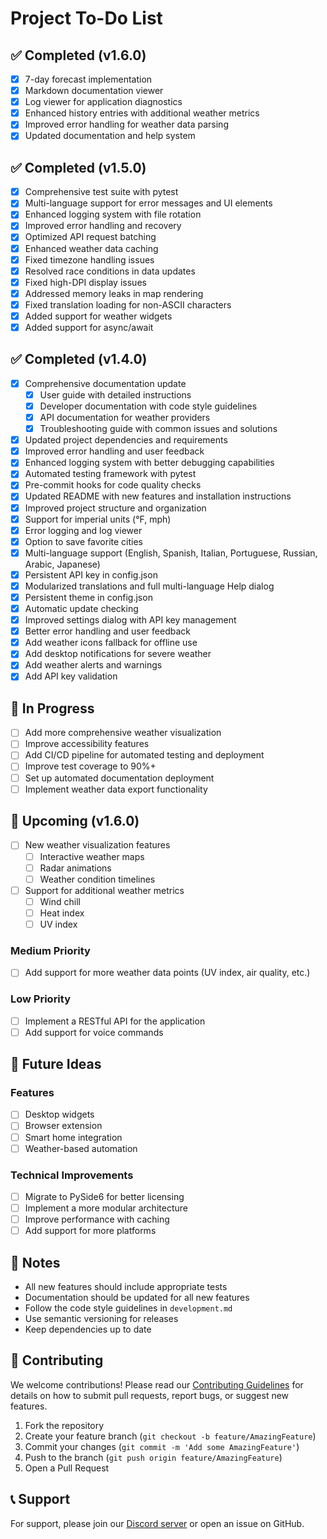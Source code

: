 # Project To-Do List

## ✅ Completed (v1.6.0)

- [x] 7-day forecast implementation
- [x] Markdown documentation viewer
- [x] Log viewer for application diagnostics
- [x] Enhanced history entries with additional weather metrics
- [x] Improved error handling for weather data parsing
- [x] Updated documentation and help system

## ✅ Completed (v1.5.0)

- [x] Comprehensive test suite with pytest
- [x] Multi-language support for error messages and UI elements
- [x] Enhanced logging system with file rotation
- [x] Improved error handling and recovery
- [x] Optimized API request batching
- [x] Enhanced weather data caching
- [x] Fixed timezone handling issues
- [x] Resolved race conditions in data updates
- [x] Fixed high-DPI display issues
- [x] Addressed memory leaks in map rendering
- [x] Fixed translation loading for non-ASCII characters
- [x] Added support for weather widgets
- [x] Added support for async/await

## ✅ Completed (v1.4.0)

- [x] Comprehensive documentation update
  - [x] User guide with detailed instructions
  - [x] Developer documentation with code style guidelines
  - [x] API documentation for weather providers
  - [x] Troubleshooting guide with common issues and solutions
- [x] Updated project dependencies and requirements
- [x] Improved error handling and user feedback
- [x] Enhanced logging system with better debugging capabilities
- [x] Automated testing framework with pytest
- [x] Pre-commit hooks for code quality checks
- [x] Updated README with new features and installation instructions
- [x] Improved project structure and organization
- [x] Support for imperial units (°F, mph)
- [x] Error logging and log viewer
- [x] Option to save favorite cities
- [x] Multi-language support (English, Spanish, Italian, Portuguese, Russian, Arabic, Japanese)
- [x] Persistent API key in config.json
- [x] Modularized translations and full multi-language Help dialog
- [x] Persistent theme in config.json
- [x] Automatic update checking
- [x] Improved settings dialog with API key management
- [x] Better error handling and user feedback
- [x] Add weather icons fallback for offline use
- [x] Add desktop notifications for severe weather
- [x] Add weather alerts and warnings
- [x] Add API key validation

## 🔄 In Progress

- [ ] Add more comprehensive weather visualization
- [ ] Improve accessibility features
- [ ] Add CI/CD pipeline for automated testing and deployment
- [ ] Improve test coverage to 90%+
- [ ] Set up automated documentation deployment
- [ ] Implement weather data export functionality

## 📅 Upcoming (v1.6.0)

- [ ] New weather visualization features
  - [ ] Interactive weather maps
  - [ ] Radar animations
  - [ ] Weather condition timelines
- [ ] Support for additional weather metrics
  - [ ] Wind chill
  - [ ] Heat index
  - [ ] UV index

### Medium Priority
- [ ] Add support for more weather data points (UV index, air quality, etc.)

### Low Priority
- [ ] Implement a RESTful API for the application
- [ ] Add support for voice commands

## 🔮 Future Ideas

### Features
- [ ] Desktop widgets
- [ ] Browser extension
- [ ] Smart home integration
- [ ] Weather-based automation

### Technical Improvements
- [ ] Migrate to PySide6 for better licensing
- [ ] Implement a more modular architecture
- [ ] Improve performance with caching
- [ ] Add support for more platforms

## 📝 Notes

- All new features should include appropriate tests
- Documentation should be updated for all new features
- Follow the code style guidelines in `development.md`
- Use semantic versioning for releases
- Keep dependencies up to date

## 🤝 Contributing

We welcome contributions! Please read our [Contributing Guidelines](CONTRIBUTING.md) for details on how to submit pull requests, report bugs, or suggest new features.

1. Fork the repository
2. Create your feature branch (`git checkout -b feature/AmazingFeature`)
3. Commit your changes (`git commit -m 'Add some AmazingFeature'`)
4. Push to the branch (`git push origin feature/AmazingFeature`)
5. Open a Pull Request

## 📞 Support

For support, please join our [Discord server](https://discord.gg/ryqNeuRYjD) or open an issue on GitHub.
